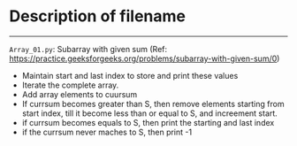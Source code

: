 # Description of filename
<hr>

```Array_01.py```: Subarray with given sum (Ref: https://practice.geeksforgeeks.org/problems/subarray-with-given-sum/0) <br>
<ul>
<li>Maintain start and last index to store and print these values </li>
<li>Iterate the complete array.</li>
<li>Add array elements to cuursum</li>
<li>If currsum becomes greater than S, then remove elements starting from start index, till it become less than or equal to S, and increement start.</li>
<li>if currsum becomes equals to S, then print the starting and last index</li>
<li>if the currsum never maches to S, then print -1</li>
</ul>
